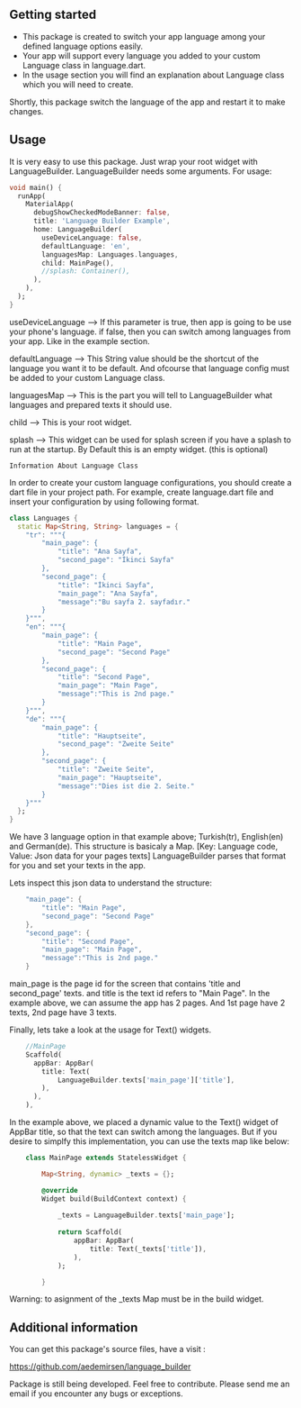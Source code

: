 ## Getting started

* This package is created to switch your app language among your defined language options easily.
* Your app will support every language you added to your custom Language class in language.dart.
* In the usage section you will find an explanation about Language class which you will need to create.

Shortly, this package switch the language of the app and restart it to make changes.

## Usage

It is very easy to use this package. Just wrap your root widget with LanguageBuilder.
LanguageBuilder needs some arguments. For usage:

```dart
void main() {
  runApp(
    MaterialApp(
      debugShowCheckedModeBanner: false,
      title: 'Language Builder Example',
      home: LanguageBuilder(
        useDeviceLanguage: false,
        defaultLanguage: 'en',
        languagesMap: Languages.languages,
        child: MainPage(),
        //splash: Container(),
      ),
    ),
  );
}
```
useDeviceLanguage --> If this parameter is true, then app is going to be use your phone's language.
                      if false, then you can switch among languages from your app. Like in the example section.

defaultLanguage   --> This String value should be the shortcut of the language you want it to be default.
                      And ofcourse that language config must be added to your custom Language class.

languagesMap      --> This is the part you will tell to LanguageBuilder what languages and prepared texts 
                      it should use. 

child             --> This is your root widget.

splash            --> This widget can be used for splash screen if you have a splash to run at the startup.
                      By Default this is an empty widget. (this is optional)

    Information About Language Class

In order to create your custom language configurations, you should create a dart file in your project path.
For example, create language.dart file and insert your configuration by using following format.

```dart
class Languages {
  static Map<String, String> languages = {
    "tr": """{
        "main_page": {
            "title": "Ana Sayfa",
            "second_page": "İkinci Sayfa"
        },
        "second_page": {
            "title": "İkinci Sayfa",
            "main_page": "Ana Sayfa",
            "message":"Bu sayfa 2. sayfadır."
        }
    }""",
    "en": """{
        "main_page": {
            "title": "Main Page",
            "second_page": "Second Page"
        },
        "second_page": {
            "title": "Second Page",
            "main_page": "Main Page",
            "message":"This is 2nd page."
        }
    }""",
    "de": """{
        "main_page": {
            "title": "Hauptseite",
            "second_page": "Zweite Seite"
        },
        "second_page": {
            "title": "Zweite Seite",
            "main_page": "Hauptseite",
            "message":"Dies ist die 2. Seite."
        }
    }"""
  };
}

```
We have 3 language option in that example above; Turkish(tr), English(en) and German(de).
This structure is basicaly a Map. [Key: Language code, Value: Json data for your pages texts]
LanguageBuilder parses that format for you and set your texts in the app.

Lets inspect this json data to understand the structure:
```dart
    "main_page": {
        "title": "Main Page",
        "second_page": "Second Page"
    },
    "second_page": {
        "title": "Second Page",
        "main_page": "Main Page",
        "message":"This is 2nd page."
    }
```

main_page is the page id for the screen that contains 'title and second_page' texts.
and title is the text id refers to "Main Page".
In the example above, we can assume the app has 2 pages. And 1st page have 2 texts, 2nd page have 3 texts.

Finally, lets take a look at the usage for Text() widgets. 

```dart
    //MainPage
    Scaffold(
      appBar: AppBar(
        title: Text(
            LanguageBuilder.texts['main_page']['title'],
        ),
      ),
    ),
```

In the example above, we placed a dynamic value to the Text() widget of AppBar title, so that the text can switch among the languages. But if you desire to simplfy this implementation, you can use the texts map like below:

```dart
    class MainPage extends StatelessWidget {

        Map<String, dynamic> _texts = {};

        @override
        Widget build(BuildContext context) {
            
            _texts = LanguageBuilder.texts['main_page'];
            
            return Scaffold(
                appBar: AppBar(
                    title: Text(_texts['title']),
                ),
            );

        }
```

Warning: to asignment of the _texts Map must be in the build widget.



## Additional information

You can get this package's source files, have a visit : 

https://github.com/aedemirsen/language_builder

Package is still being developed. Feel free to contribute. Please send me an email if you encounter any bugs or exceptions. 
